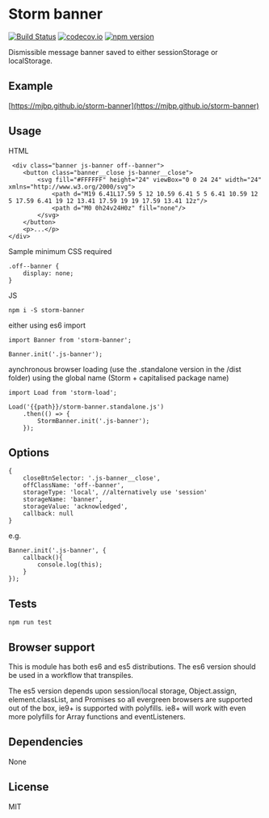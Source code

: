 # Storm banner

[![Build Status](https://travis-ci.org/mjbp/storm-banner.svg?branch=master)](https://travis-ci.org/mjbp/storm-banner)
[![codecov.io](http://codecov.io/github/mjbp/storm-banner/coverage.svg?branch=master)](http://codecov.io/github/mjbp/storm-banner?branch=master)
[![npm version](https://badge.fury.io/js/storm-banner.svg)](https://badge.fury.io/js/storm-banner)

Dismissible message banner saved to either sessionStorage or localStorage.

## Example
[https://mjbp.github.io/storm-banner](https://mjbp.github.io/storm-banner)

## Usage
HTML
```
 <div class="banner js-banner off--banner">
    <button class="banner__close js-banner__close">
        <svg fill="#FFFFFF" height="24" viewBox="0 0 24 24" width="24" xmlns="http://www.w3.org/2000/svg">
            <path d="M19 6.41L17.59 5 12 10.59 6.41 5 5 6.41 10.59 12 5 17.59 6.41 19 12 13.41 17.59 19 19 17.59 13.41 12z"/>
            <path d="M0 0h24v24H0z" fill="none"/>
        </svg>
    </button>
    <p>...</p>
</div>
```

Sample minimum CSS required
```
.off--banner {
    display: none;
}
```

JS
```
npm i -S storm-banner
```
either using es6 import
```
import Banner from 'storm-banner';

Banner.init('.js-banner');
```
aynchronous browser loading (use the .standalone version in the /dist folder) using the global name (Storm + capitalised package name)
```
import Load from 'storm-load';

Load('{{path}}/storm-banner.standalone.js')
    .then(() => {
        StormBanner.init('.js-banner');
    });
```

## Options
```
{
	closeBtnSelector: '.js-banner__close',
	offClassName: 'off--banner',
	storageType: 'local', //alternatively use 'session'
	storageName: 'banner',
	storageValue: 'acknowledged',
	callback: null
}
```

e.g.
```
Banner.init('.js-banner', {
    callback(){
        console.log(this);
    }
});
```

## Tests
```
npm run test
```

## Browser support
This is module has both es6 and es5 distributions. The es6 version should be used in a workflow that transpiles.

The es5 version depends upon session/local storage, Object.assign, element.classList, and Promises so all evergreen browsers are supported out of the box, ie9+ is supported with polyfills. ie8+ will work with even more polyfills for Array functions and eventListeners.

## Dependencies
None

## License
MIT